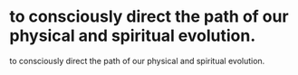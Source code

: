 # to consciously direct the path of our physical and spiritual evolution.

to consciously direct the path of our physical and spiritual evolution.